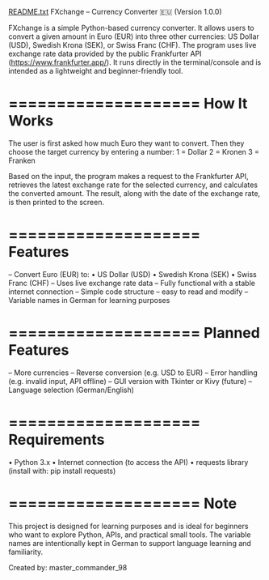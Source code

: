 [README.txt](https://github.com/user-attachments/files/21665023/README.txt)
FXchange – Currency Converter 🇪🇺 (Version 1.0.0)

FXchange is a simple Python-based currency converter. It allows users to convert a given amount in Euro (EUR) into three other currencies: US Dollar (USD), Swedish Krona (SEK), or Swiss Franc (CHF). The program uses live exchange rate data provided by the public Frankfurter API (https://www.frankfurter.app/). It runs directly in the terminal/console and is intended as a lightweight and beginner-friendly tool.

====================
How It Works
====================
The user is first asked how much Euro they want to convert. Then they choose the target currency by entering a number:
1 = Dollar
2 = Kronen
3 = Franken

Based on the input, the program makes a request to the Frankfurter API, retrieves the latest exchange rate for the selected currency, and calculates the converted amount. The result, along with the date of the exchange rate, is then printed to the screen.

====================
Features
====================
– Convert Euro (EUR) to:
   • US Dollar (USD)
   • Swedish Krona (SEK)
   • Swiss Franc (CHF)
– Uses live exchange rate data
– Fully functional with a stable internet connection
– Simple code structure – easy to read and modify
– Variable names in German for learning purposes

====================
Planned Features
====================
– More currencies
– Reverse conversion (e.g. USD to EUR)
– Error handling (e.g. invalid input, API offline)
– GUI version with Tkinter or Kivy (future)
– Language selection (German/English)

====================
Requirements
====================
• Python 3.x
• Internet connection (to access the API)
• requests library (install with: pip install requests)

====================
Note
====================
This project is designed for learning purposes and is ideal for beginners who want to explore Python, APIs, and practical small tools. The variable names are intentionally kept in German to support language learning and familiarity.

Created by: master_commander_98
